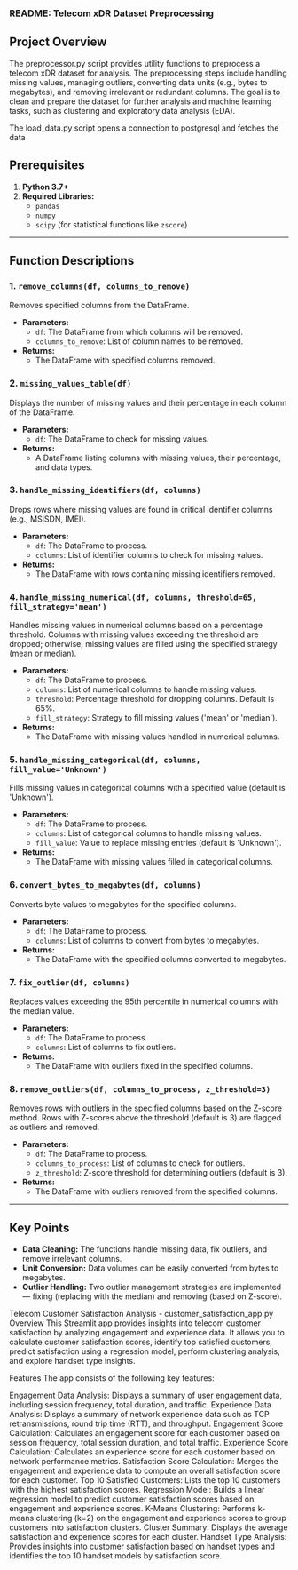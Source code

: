 ### README: Telecom xDR Dataset Preprocessing

## Project Overview

The preprocessor.py script provides utility functions to preprocess a telecom xDR dataset for analysis. The preprocessing steps include handling missing values, managing outliers, converting data units (e.g., bytes to megabytes), and removing irrelevant or redundant columns. The goal is to clean and prepare the dataset for further analysis and machine learning tasks, such as clustering and exploratory data analysis (EDA).

The load_data.py script opens a connection to postgresql and fetches the data

## Prerequisites

1. **Python 3.7+**
2. **Required Libraries:**
   - `pandas`
   - `numpy`
   - `scipy` (for statistical functions like `zscore`)

---

## Function Descriptions

### 1. `remove_columns(df, columns_to_remove)`

Removes specified columns from the DataFrame.

- **Parameters:**
  - `df`: The DataFrame from which columns will be removed.
  - `columns_to_remove`: List of column names to be removed.
- **Returns:**
  - The DataFrame with specified columns removed.

### 2. `missing_values_table(df)`

Displays the number of missing values and their percentage in each column of the DataFrame.

- **Parameters:**
  - `df`: The DataFrame to check for missing values.
- **Returns:**
  - A DataFrame listing columns with missing values, their percentage, and data types.

### 3. `handle_missing_identifiers(df, columns)`

Drops rows where missing values are found in critical identifier columns (e.g., MSISDN, IMEI).

- **Parameters:**
  - `df`: The DataFrame to process.
  - `columns`: List of identifier columns to check for missing values.
- **Returns:**
  - The DataFrame with rows containing missing identifiers removed.

### 4. `handle_missing_numerical(df, columns, threshold=65, fill_strategy='mean')`

Handles missing values in numerical columns based on a percentage threshold. Columns with missing values exceeding the threshold are dropped; otherwise, missing values are filled using the specified strategy (mean or median).

- **Parameters:**
  - `df`: The DataFrame to process.
  - `columns`: List of numerical columns to handle missing values.
  - `threshold`: Percentage threshold for dropping columns. Default is 65%.
  - `fill_strategy`: Strategy to fill missing values ('mean' or 'median').
- **Returns:**
  - The DataFrame with missing values handled in numerical columns.

### 5. `handle_missing_categorical(df, columns, fill_value='Unknown')`

Fills missing values in categorical columns with a specified value (default is 'Unknown').

- **Parameters:**
  - `df`: The DataFrame to process.
  - `columns`: List of categorical columns to handle missing values.
  - `fill_value`: Value to replace missing entries (default is 'Unknown').
- **Returns:**
  - The DataFrame with missing values filled in categorical columns.

### 6. `convert_bytes_to_megabytes(df, columns)`

Converts byte values to megabytes for the specified columns.

- **Parameters:**
  - `df`: The DataFrame to process.
  - `columns`: List of columns to convert from bytes to megabytes.
- **Returns:**
  - The DataFrame with the specified columns converted to megabytes.

### 7. `fix_outlier(df, columns)`

Replaces values exceeding the 95th percentile in numerical columns with the median value.

- **Parameters:**
  - `df`: The DataFrame to process.
  - `columns`: List of columns to fix outliers.
- **Returns:**
  - The DataFrame with outliers fixed in the specified columns.

### 8. `remove_outliers(df, columns_to_process, z_threshold=3)`

Removes rows with outliers in the specified columns based on the Z-score method. Rows with Z-scores above the threshold (default is 3) are flagged as outliers and removed.

- **Parameters:**
  - `df`: The DataFrame to process.
  - `columns_to_process`: List of columns to check for outliers.
  - `z_threshold`: Z-score threshold for determining outliers (default is 3).
- **Returns:**
  - The DataFrame with outliers removed from the specified columns.

---

## Key Points

- **Data Cleaning:** The functions handle missing data, fix outliers, and remove irrelevant columns.
- **Unit Conversion:** Data volumes can be easily converted from bytes to megabytes.
- **Outlier Handling:** Two outlier management strategies are implemented — fixing (replacing with the median) and removing (based on Z-score).

Telecom Customer Satisfaction Analysis - customer_satisfaction_app.py
Overview
This Streamlit app provides insights into telecom customer satisfaction by analyzing engagement and experience data. It allows you to calculate customer satisfaction scores, identify top satisfied customers, predict satisfaction using a regression model, perform clustering analysis, and explore handset type insights.

Features
The app consists of the following key features:

Engagement Data Analysis: Displays a summary of user engagement data, including session frequency, total duration, and traffic.
Experience Data Analysis: Displays a summary of network experience data such as TCP retransmissions, round trip time (RTT), and throughput.
Engagement Score Calculation: Calculates an engagement score for each customer based on session frequency, total session duration, and total traffic.
Experience Score Calculation: Calculates an experience score for each customer based on network performance metrics.
Satisfaction Score Calculation: Merges the engagement and experience data to compute an overall satisfaction score for each customer.
Top 10 Satisfied Customers: Lists the top 10 customers with the highest satisfaction scores.
Regression Model: Builds a linear regression model to predict customer satisfaction scores based on engagement and experience scores.
K-Means Clustering: Performs k-means clustering (k=2) on the engagement and experience scores to group customers into satisfaction clusters.
Cluster Summary: Displays the average satisfaction and experience scores for each cluster.
Handset Type Analysis: Provides insights into customer satisfaction based on handset types and identifies the top 10 handset models by satisfaction score.
